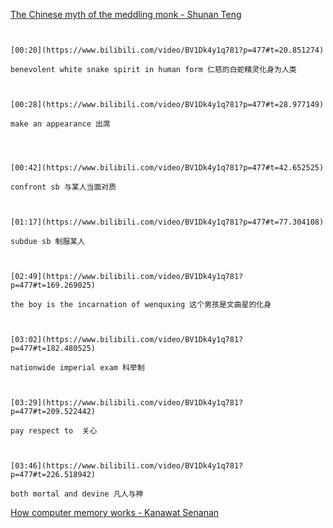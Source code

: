 [The Chinese myth of the meddling monk - Shunan Teng](https://www.bilibili.com/video/BV1Dk4y1q781?p=477)

```ad-note


[00:20](https://www.bilibili.com/video/BV1Dk4y1q781?p=477#t=20.851274)

benevolent white snake spirit in human form 仁慈的白蛇精灵化身为人类

```

```ad-note


[00:28](https://www.bilibili.com/video/BV1Dk4y1q781?p=477#t=28.977149)

make an appearance 出席


```

```ad-note


[00:42](https://www.bilibili.com/video/BV1Dk4y1q781?p=477#t=42.652525)

confront sb 与某人当面对质

```

```ad-note


[01:17](https://www.bilibili.com/video/BV1Dk4y1q781?p=477#t=77.304108)

subdue sb 制服某人

```

```ad-note


[02:49](https://www.bilibili.com/video/BV1Dk4y1q781?p=477#t=169.269025)

the boy is the incarnation of wenquxing 这个男孩是文曲星的化身

```

```ad-note


[03:02](https://www.bilibili.com/video/BV1Dk4y1q781?p=477#t=182.480525)

nationwide imperial exam 科举制

```

```ad-note


[03:29](https://www.bilibili.com/video/BV1Dk4y1q781?p=477#t=209.522442)

pay respect to  关心

```

```ad-note


[03:46](https://www.bilibili.com/video/BV1Dk4y1q781?p=477#t=226.518942)

both mortal and devine 凡人与神

```

[How computer memory works - Kanawat Senanan](https://www.bilibili.com/video/BV1Dk4y1q781?p=478)

```ad-note



```